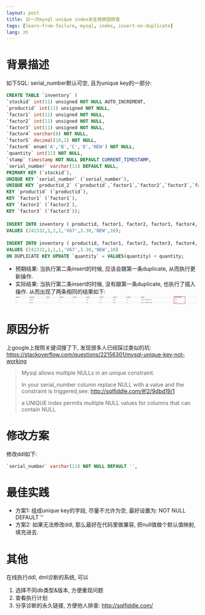 ```yaml
---
layout: post
title: 记一次mysql unique index未生效原因排查
tags: [learn-from-failure, mysql, index, insert-on-duplicate]
lang: zh
---
```


# 背景描述
如下SQL: serial_number默认可空, 且为unique key的一部分:
```sql
CREATE TABLE `inventory` (
`stockid` int(11) unsigned NOT NULL AUTO_INCREMENT,
`productid` int(11) unsigned NOT NULL,
`factor1` int(11) unsigned NOT NULL,
`factor2` int(11) unsigned NOT NULL,
`factor3` int(11) unsigned NOT NULL,
`factor4` varchar(8) NOT NULL,
`factor5` decimal(10,2) NOT NULL,
`factor6` enum('A','B','C','D','NEW') NOT NULL,
`quantity` int(11) NOT NULL,
`stamp` timestamp NOT NULL DEFAULT CURRENT_TIMESTAMP,
`serial_number` varchar(11) DEFAULT NULL,
PRIMARY KEY (`stockid`),
UNIQUE KEY `serial_number` (`serial_number`),
UNIQUE KEY `productid_2` (`productid`,`factor1`,`factor2`,`factor3`,`factor4`,`factor5`,`factor6`,`serial_number`),
KEY `productid` (`productid`),
KEY `factor1` (`factor1`),
KEY `factor2` (`factor2`),
KEY `factor3` (`factor3`));

INSERT INTO inventory ( productid, factor1, factor2, factor3, factor4, factor5, factor6, quantity)
VALUES (242332,1,1,1,'V67',3.30,'NEW',10);

INSERT INTO inventory ( productid, factor1, factor2, factor3, factor4, factor5, factor6, quantity)
VALUES (242332,1,1,1,'V67',3.30,'NEW',10)
ON DUPLICATE KEY UPDATE `quantity` = VALUES(quantity) + quantity;
```

* 预期结果: 当执行第二条insert的时候, 应该会跟第一条duplicate, 从而执行更新操作.
* 实际结果: 当执行第二条insert的时候, 没有跟第一条duplicate, 也执行了插入操作. 从而出现了两条相同的结果如下:
![img.png](../../assets/img/2021-11-09-mysql-unique-index-not-working-1.png)


# 原因分析
上google上按照关键词搜了下, 发现很多人已经踩过类似的坑:
https://stackoverflow.com/questions/22156301/mysql-unique-key-not-working

> Mysql allows multiple NULLs in an unique constraint.
> 
> In your serial_number column replace NULL with a value and the constraint is triggered,see:
http://sqlfiddle.com/#!2/9dbd19/1
> 
> a UNIQUE index permits multiple NULL values for columns that can contain NULL


# 修改方案
修改ddl如下:
```sql
`serial_number` varchar(11) NOT NULL DEFAULT '',
```

# 最佳实践
* 方案1: 组成unique key的字段, 尽量不允许为空,  最好设置为: NOT NULL DEFAULT ''
* 方案2: 如果无法修改ddl, 那么最好在代码里做兼容, 把null值做个默认值映射, 填充进去.

# 其他
在线执行ddl, dml诊断的系统,  可以
1. 选择不同db类型&版本, 方便重现问题
2. 查看执行计划
3. 分享诊断的永久链接, 方便他人排查:
   http://sqlfiddle.com/